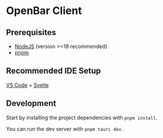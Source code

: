 # OpenBar Client

## Prerequisites

- [NodeJS](https://nodejs.org/en/) (version >=18 recommended)
- [pnpm](https://pnpm.io/)

## Recommended IDE Setup

[VS Code](https://code.visualstudio.com/) + [Svelte](https://marketplace.visualstudio.com/items?itemName=svelte.svelte-vscode)

## Development

Start by installing the project dependencies with `pnpm install`.

You can run the dev server with `pnpm tauri dev`.
